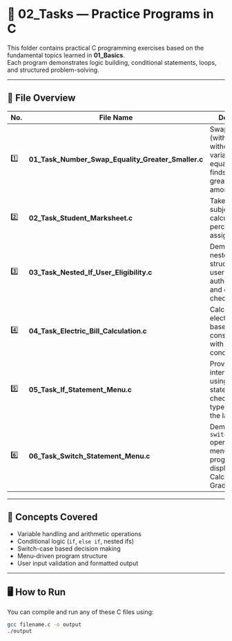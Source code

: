 # 🧮 02_Tasks — Practice Programs in C

This folder contains practical C programming exercises based on the fundamental topics learned in **01_Basics**.  
Each program demonstrates logic building, conditional statements, loops, and structured problem-solving.

---

## 📂 File Overview

| No. | File Name | Description |
|-----|------------|--------------|
| 1️⃣ | **01_Task_Number_Swap_Equality_Greater_Smaller.c** | Swaps numbers (with and without a third variable), checks equality, and finds greatest/smallest among numbers. |
| 2️⃣ | **02_Task_Student_Marksheet.c** | Takes input for 5 subjects, calculates total, percentage, and assigns grade. |
| 3️⃣ | **03_Task_Nested_If_User_Eligibility.c** | Demonstrates nested `if` structure for user authentication and eligibility checking. |
| 4️⃣ | **04_Task_Electric_Bill_Calculation.c** | Calculates electricity bill based on unit consumption with basic rate conditions. |
| 5️⃣ | **05_Task_If_Statement_Menu.c** | Provides an interactive menu using `if-else` statements to check number types and find the largest value. |
| 6️⃣ | **06_Task_Switch_Statement_Menu.c** | Demonstrates `switch-case` operations for a menu-driven program: Day display, Calculator, and Grading system. |

---

## 🧩 Concepts Covered
- Variable handling and arithmetic operations  
- Conditional logic (`if`, `else if`, nested ifs)  
- Switch-case based decision making  
- Menu-driven program structure  
- User input validation and formatted output  

---

## 🖥️ How to Run
You can compile and run any of these C files using:

```bash
gcc filename.c -o output
./output

